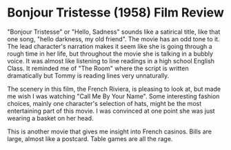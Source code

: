 # Bonjour Tristesse (1958) Film Review

"Bonjour Tristesse" or "Hello, Sadness" sounds like a satirical title, like that one song, "hello darkness, my old friend".
The movie has an odd tone to it.
The lead character's narration makes it seem like she is going through a rough time in her life, but throughout the movie she is talking in a bubbly voice.
It was almost like listening to line readings in a high school English Class.
It reminded me of "The Room" where the script is written dramatically but Tommy is reading lines very unnaturally.

The scenery in this film, the French Riviera, is pleasing to look at, but made me wish I was watching "Call Me By Your Name". 
Some interesting fashion choices, mainly one character's selection of hats, might be the most entertaining part of this movie.
I was convinced at one point she was just wearing a basket on her head.

This is another movie that gives me insight into French casinos.
Bills are large, almost like a postcard.
Table games are all the rage.
